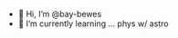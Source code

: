 - 👋 Hi, I’m @bay-bewes
- 🌱 I’m currently learning ... phys w/ astro

<!---
bay-bewes/bay-bewes is a ✨ special ✨ repository because its `README.md` (this file) appears on your GitHub profile.
You can click the Preview link to take a look at your changes.
--->
